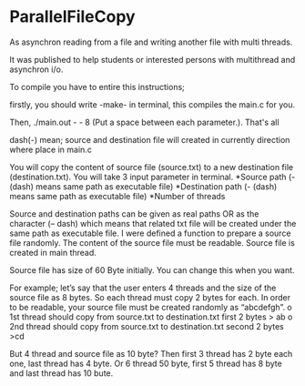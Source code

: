 # ParallelFileCopy

As asynchron reading from a file and writing another file with multi threads.

It was published to help students or interested persons with multithread and asynchron i/o.

To compile you have to entire this instructions;

firstly, you should write -make- in terminal, this compiles the main.c for you.

Then, ./main.out - - 8 (Put a space between each parameter.). That's all

dash(-) mean; source and destination file will created in currently direction where place in main.c

You will copy the content of source file (source.txt) to a new destination file (destination.txt).
  You will take 3 input parameter in terminal.
*Source path (- (dash) means same path as executable file)
*Destination path (- (dash) means same path as executable file)
*Number of threads

Source and destination paths can be given as real paths OR as the character (– dash) which means that related txt file will be created under the same path as executable file.
I were defined a function to prepare a source file randomly. The content of the source file must be readable. Source file is created in main thread.

Source file has size of 60 Byte initially. You can change this when you want.

For example; let’s say that the user enters 4 threads and the size of the source file as 8 bytes. So each thread must copy 2 bytes for each. In order to be readable, your source file must be created randomly as “abcdefgh”.
o 1st thread should copy from source.txt to destination.txt first 2 bytes > ab
o 2nd thread should copy from source.txt to destination.txt second 2 bytes >cd

But 4 thread and source file as 10 byte?
Then first 3 thread has 2 byte each one, last thread has 4 byte. Or 6 thread 50 byte, first 5 thread has 8 byte and last thread has 10 bute.








